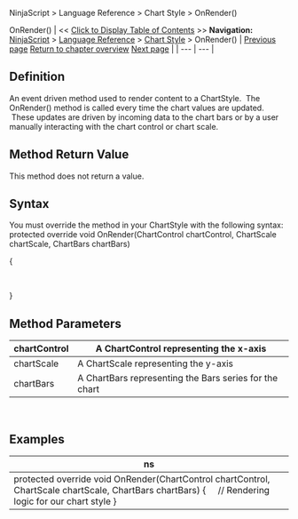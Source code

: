 ﻿
NinjaScript > Language Reference > Chart Style > OnRender()

OnRender()
| << [Click to Display Table of Contents](chartstyle_onrender.md) >> **Navigation:**     [NinjaScript](ninjascript.md) > [Language Reference](language_reference_wip.md) > [Chart Style](chart_style.md) > OnRender() | [Previous page](istransparent.md) [Return to chapter overview](chart_style.md) [Next page](setpropertyname.md) |
| --- | --- |
## Definition
An event driven method used to render content to a ChartStyle.  The OnRender() method is called every time the chart values are updated.  These updates are driven by incoming data to the chart bars or by a user manually interacting with the chart control or chart scale.
 
## Method Return Value
This method does not return a value.
 
## Syntax
You must override the method in your ChartStyle with the following syntax:
 
protected override void OnRender(ChartControl chartControl, ChartScale chartScale, ChartBars chartBars)  

{  

   

}
## 
## Method Parameters
| chartControl | A ChartControl representing the x-axis |
| --- | --- |
| chartScale | A ChartScale representing the y-axis |
| chartBars | A ChartBars representing the Bars series for the chart |

 
## 
## Examples
| ns |
| --- |
| protected override void OnRender(ChartControl chartControl, ChartScale chartScale, ChartBars chartBars) {      // Rendering logic for our chart style } |
